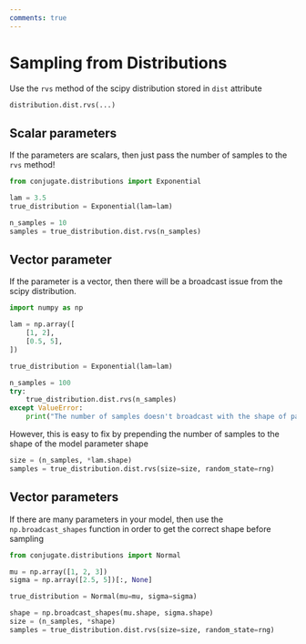 ```yaml
---
comments: true
---
```

# Sampling from Distributions

Use the `rvs` method of the scipy distribution stored in `dist` attribute

```python
distribution.dist.rvs(...)
```

## Scalar parameters

If the parameters are scalars, then just pass the number of samples to the `rvs`
method!

```python
from conjugate.distributions import Exponential

lam = 3.5
true_distribution = Exponential(lam=lam)

n_samples = 10
samples = true_distribution.dist.rvs(n_samples)
```

## Vector parameter

If the parameter is a vector, then there will be a broadcast issue from the scipy
distribution.

```python
import numpy as np

lam = np.array([
    [1, 2],
    [0.5, 5],
])

true_distribution = Exponential(lam=lam)

n_samples = 100
try:
    true_distribution.dist.rvs(n_samples)
except ValueError:
    print("The number of samples doesn't broadcast with the shape of parameters!")
```

However, this is easy to fix by prepending the number of samples to the shape of
the model parameter shape

```python
size = (n_samples, *lam.shape)
samples = true_distribution.dist.rvs(size=size, random_state=rng)
```

## Vector parameters

If there are many parameters in your model, then use the `np.broadcast_shapes`
function in order to get the correct shape before sampling

```python
from conjugate.distributions import Normal

mu = np.array([1, 2, 3])
sigma = np.array([2.5, 5])[:, None]

true_distribution = Normal(mu=mu, sigma=sigma)

shape = np.broadcast_shapes(mu.shape, sigma.shape)
size = (n_samples, *shape)
samples = true_distribution.dist.rvs(size=size, random_state=rng)
```
